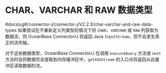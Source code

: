CHAR、VARCHAR 和 RAW 数据类型 
============================================
#docslug#/connector-j/connector-j/V2.2.3/char-varchar-and-raw-data-types
如果尝试在不重新定义列类型的情况下将 `CHAR`、`VARCHAR` 或 `RAW` 列获取为数据流，则 OceanBase Connector/J 将返回 Java `InputStream`，但不会发生真正的流传输。

对于这些数据类型，OceanBase Connector/J 在调用 `executeQuery` 方法或 `next` 方法时会将数据完全提取到内存缓冲区中，`getXXXStream` 的入口点将返回从此缓冲区读取数据的流。
